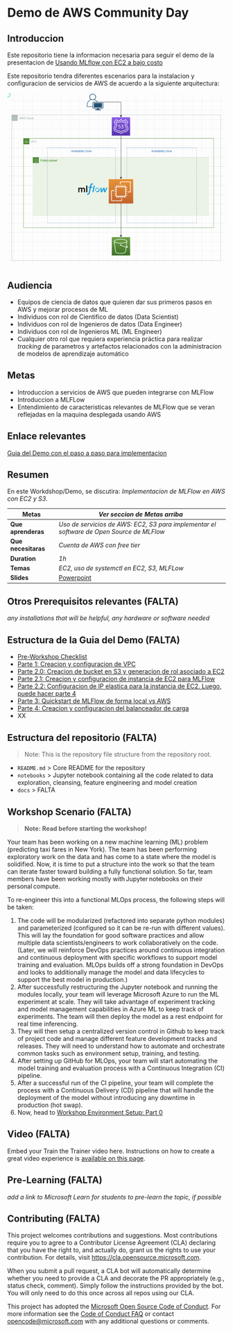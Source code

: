 # Demo de AWS Community Day

## Introduccion

Este repositorio tiene la informacion necesaria para seguir el demo de la presentacion de [Usando MLflow con EC2 a bajo costo](Link)

Este repositorio tendra diferentes escenarios para la instalacion y configuracion de servicios de AWS de acuerdo a la siguiente arquitectura:

![Arquitectura](./docs/readme/arquitecture_temp.png)

## Audiencia
- Equipos de ciencia de datos que quieren dar sus primeros pasos en AWS y mejorar procesos de ML
- Individuos con rol de Cientifico de datos (Data Scientist)
- Individuos con rol de Ingenieros de datos (Data Engineer)
- Individuos con rol de Ingenieros ML (ML Engineer)
- Cualquier otro rol que requiera experiencia práctica para realizar *tracking* de parametros y artefactos relacionados con la administracion de modelos de aprendizaje automático

## Metas
- Introduccion a servicios de AWS que pueden integrarse con MLFlow
- Introduccion a MLFLow
- Entendimiento de caracteristicas relevantes de MLFlow que se veran reflejadas en la maquina desplegada usando AWS

## Enlace relevantes

[Guia del Demo con el paso a paso para implementacion](https://docs.google.com/document/d/1Z1-JeTC9gg58TH4lwZOdo67CkA6W0z8fDMJapOrs8Tg/edit?usp=sharing)

## Resumen

En este Workdshop/Demo, se discutira: *Implementacion de MLFlow en AWS con EC2 y S3*.

| **Metas**              | *Ver seccion de Metas arriba*                                    |
| ----------------------------- | --------------------------------------------------------------------- |
| **Que aprenderas**       | *Uso de servicios de AWS: EC2, S3 para implementar el software de Open Source de MLFlow*                                   |
| **Que necesitaras**          | *Cuenta de AWS con free tier* |
| **Duration**                  | *1h*                                                                |
| **Temas**                  | *EC2, uso de systemctl en EC2, S3, MLFLow*                                                                |                       |
| **Slides** | [Powerpoint](slides.pptx)

## Otros Prerequisitos relevantes (FALTA)

*any installations that will be helpful, any hardware or software needed*

## Estructura de la Guia del Demo (FALTA)
- [Pre-Workshop Checklist](documents/part_tips.md)
- [Parte 1: Creacion y configuracion de VPC](https://docs.google.com/document/d/1Z1-JeTC9gg58TH4lwZOdo67CkA6W0z8fDMJapOrs8Tg/edit?usp=sharing)
- [Parte 2.0: Creacion de bucket en S3 y generacion de rol asociado a EC2](https://docs.google.com/document/d/1Z1-JeTC9gg58TH4lwZOdo67CkA6W0z8fDMJapOrs8Tg/edit?usp=sharing)
- [Parte 2.1: Creacion y configuracion de instancia de EC2 para MLFlow](https://docs.google.com/document/d/1Z1-JeTC9gg58TH4lwZOdo67CkA6W0z8fDMJapOrs8Tg/edit?usp=sharing)
- [Parte 2.2: Configuracion de IP elastica para la instancia de EC2. Luego, puede hacer parte 4](https://docs.google.com/document/d/1Z1-JeTC9gg58TH4lwZOdo67CkA6W0z8fDMJapOrs8Tg/edit?usp=sharing)
- [Parte 3: Quickstart de MLFlow de forma local vs AWS](https://docs.google.com/document/d/1Z1-JeTC9gg58TH4lwZOdo67CkA6W0z8fDMJapOrs8Tg/edit?usp=sharing)
- [Parte 4: Creacion y configuracion del balanceador de carga](https://docs.google.com/document/d/1Z1-JeTC9gg58TH4lwZOdo67CkA6W0z8fDMJapOrs8Tg/edit?usp=sharing)
- XX

## Estructura del repositorio (FALTA)
> Note: This is the repository file structure from the repository root.
- `README.md` > Core README for the repository
- `notebooks` > Jupyter notebook containing all the code related to data exploration, cleansing, feature engineering and model creation
- `docs` > FALTA

## Workshop Scenario (FALTA)
> **Note: Read before starting the workshop!**

Your team has been working on a new machine learning (ML) problem (predicting taxi fares in New York). The
team has been performing exploratory work on the data and has come to a state where the model is solidified.
Now, it is time to put a structure into the work so that the team can iterate faster toward building a fully
functional solution. So far, team members have been working mostly with Jupyter notebooks on their
personal compute.

To re-engineer this into a functional MLOps process, the following steps will be taken:
1. The code will be modularized (refactored into separate python modules) and parameterized (configured so it
   can be re-run with different values). This will lay the foundation for good software practices and allow
   multiple data scientists/engineers to work collaboratively on the code. (Later, we will reinforce DevOps
   practices around continuous integration and continuous deployment with specific workflows to support model
   training and evaluation. MLOps builds off a strong foundation in DevOps and looks to additionally manage
   the model and data lifecycles to support the best model in production.)
2. After successfully restructuring the Jupyter notebook and running the modules locally, your team will
   leverage Microsoft Azure to run the ML experiment at scale. They will take advantage of experiment tracking
   and model management capabilities in Azure ML to keep track of experiments. The team will then deploy the
   model as a rest endpoint for real time inferencing.
4. They will then setup a centralized version control in Github to keep track of project code and manage different
   feature development tracks and releases. They will need to understand how to automate and orchestrate
   common tasks such as environment setup, training, and testing.
5. After setting up GitHub for MLOps, your team will start automating the model training and evaluation
   process with a Continuous Integration (CI) pipeline.
6. After a successful run of the CI pipeline, your team will complete the process with a Continuous
   Delivery (CD) pipeline that will handle the deployment of the model without introducing any downtime in
   production (hot swap).
7. Now, head to [Workshop Environment Setup: Part 0](https://github.com/microsoft/MLOpsTemplate/blob/main/src/workshop/documents/part_0.md#part-0-workshop-environment-setup)

## Video (FALTA)

Embed your Train the Trainer video here. Instructions on how to create a great video experience is [available on this page](../video-guidance.md).

## Pre-Learning (FALTA)

*add a link to Microsoft Learn for students to pre-learn the topic, if possible*

## Contributing (FALTA)
This project welcomes contributions and suggestions.  Most contributions require you to agree to a
Contributor License Agreement (CLA) declaring that you have the right to, and actually do, grant us
the rights to use your contribution. For details, visit https://cla.opensource.microsoft.com.

When you submit a pull request, a CLA bot will automatically determine whether you need to provide
a CLA and decorate the PR appropriately (e.g., status check, comment). Simply follow the instructions
provided by the bot. You will only need to do this once across all repos using our CLA.

This project has adopted the [Microsoft Open Source Code of Conduct](https://opensource.microsoft.com/codeofconduct/).
For more information see the [Code of Conduct FAQ](https://opensource.microsoft.com/codeofconduct/faq/) or
contact [opencode@microsoft.com](mailto:opencode@microsoft.com) with any additional questions or comments.


